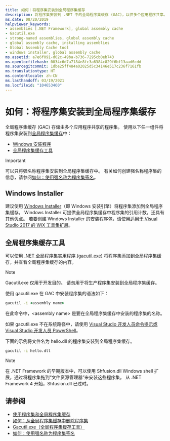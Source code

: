 ```yaml
---
title: 如何：将程序集安装到全局程序集缓存
description: 将程序集安装到 .NET 中的全局程序集缓存 (GAC)，以供多个应用程序共享。 使用 Windows Installer 或 GAC 实用程序。
ms.date: 08/20/2019
helpviewer_keywords:
- assemblies [.NET Framework], global assembly cache
- Gacutil.exe
- strong-named assemblies, global assembly cache
- global assembly cache, installing assemblies
- Global Assembly Cache tool
- windows installer, global assembly cache
ms.assetid: a7e6f091-d02c-49ba-b736-7295cb0eb743
ms.openlocfilehash: 0034c6d7a7184e8fc3a6384c829f6bf13aad6cdd
ms.sourcegitcommit: 1dbe25ff484a02025d5c34146e517c236f7161fb
ms.translationtype: HT
ms.contentlocale: zh-CN
ms.lasthandoff: 03/19/2021
ms.locfileid: "104653460"
---
```

# <a name="how-to-install-an-assembly-into-the-global-assembly-cache"></a>如何：将程序集安装到全局程序集缓存

全局程序集缓存 (GAC) 存储由多个应用程序共享的程序集。 使用以下任一组件将程序集安装到[全局程序集缓存](gac.md)中：

- [Windows 安装程序](#windows-installer)
- [全局程序集缓存工具](#global-assembly-cache-tool)

> [!IMPORTANT]
> 可以只将强名称程序集安装到全局程序集缓存中。 有关如何创建强名称程序集的信息，请参阅[如何：使用强名称为程序集签名](../../standard/assembly/sign-strong-name.md)。

## <a name="windows-installer"></a>Windows Installer

建议使用 [Windows Installer](/windows/desktop/Msi/installation-of-assemblies-to-the-global-assembly-cache)（即 Windows 安装引擎）将程序集添加到全局程序集缓存。 Windows Installer 可提供全局程序集缓存中程序集的引用计数，还具有其他优点。 若要创建 Windows Installer 的安装程序包，请使用[适用于 Visual Studio 2017 的 WiX 工具集扩展](https://marketplace.visualstudio.com/items?itemName=RobMensching.WixToolsetVisualStudio2017Extension)。

## <a name="global-assembly-cache-tool"></a>全局程序集缓存工具

可以使用 [.NET 全局程序集实用程序 (gacutil.exe)](../tools/gacutil-exe-gac-tool.md) 将程序集添加到全局程序集缓存，并查看全局程序集缓存的内容。

   > [!NOTE]
   > Gacutil.exe 仅用于开发目的。 请勿用于将生产程序集安装到全局程序集缓存。

使用 gacutil.exe 在 GAC 中安装程序集的语法如下：

```cmd
gacutil -i <assembly name>
```

在此命令中，\<assembly name> 是要在全局程序集缓存中安装的程序集的名称。

如果 gacutil.exe 不在系统路径中，请使用 [Visual Studio 开发人员命令提示或 Visual Studio 开发人员 PowerShell](/visualstudio/ide/reference/command-prompt-powershell)。

下面的示例将文件名为 hello.dll 的程序集安装到全局程序集缓存。

```cmd
gacutil -i hello.dll
```

> [!NOTE]
> 在 .NET Framework 的早期版本中，可以使用 Shfusion.dll Windows shell 扩展，通过将程序集拖到“文件资源管理器”来安装这些程序集。 从 .NET Framework 4 开始，Shfusion.dll 已过时。

## <a name="see-also"></a>请参阅

- [使用程序集和全局程序集缓存](working-with-assemblies-and-the-gac.md)
- [如何：从全局程序集缓存中删除程序集](how-to-remove-an-assembly-from-the-gac.md)
- [Gacutil.exe（全局程序集缓存工具）](../tools/gacutil-exe-gac-tool.md)
- [如何：使用强名称为程序集签名](../../standard/assembly/sign-strong-name.md)
